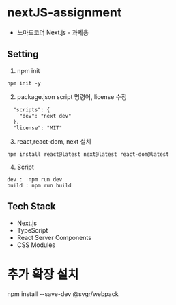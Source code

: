 # nextJS-assignment 
- 노마드코더 Next.js - 과제용

## Setting
1. npm init
```
npm init -y
```
2. package.json script 명령어, license 수정 
```
  "scripts": {
    "dev": "next dev"
  }, 
  "license": "MIT"
```
3. react,react-dom, next 설치
```
npm install react@latest next@latest react-dom@latest
```
4. Script
```
dev :  npm run dev 
build : npm run build 
```


## Tech Stack
- Next.js
- TypeScript 
- React Server Components
- CSS Modules


# 추가 확장 설치 
npm install --save-dev @svgr/webpack
